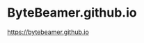 # ByteBeamer.github.io
https://bytebeamer.github.io
[](https://img.shields.io/github/downloads/bytebeamer/ByteBeamer.github.io/total?style=for-the-badge)
